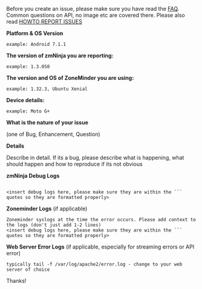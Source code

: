 Before you create an issue, please make sure you have read the [FAQ](https://github.com/pliablepixels/zmNinja/wiki/FAQ). Common questions on API, no image etc are covered there. Please also read [HOWTO REPORT ISSUES](https://github.com/pliablepixels/zmNinja/wiki/FAQ#046-how-to-report-errors)



**Platform & OS Version**

```
example: Android 7.1.1
```

**The version of zmNinja you are reporting:**

```
example: 1.3.050 
```

**The version and OS of ZoneMinder you are using:**

```
example: 1.32.3, Ubuntu Xenial 
```

**Device details:**

```
example: Moto G+
```

**What is the nature of your issue**

(one of Bug, Enhancement, Question)

**Details**

Describe in detail. If its a bug, please describe what is happening, what should happen and how to reproduce if its not obvious

**zmNinja Debug Logs** 
```

<insert debug logs here, please make sure they are within the ``` quotes so they are formatted properly>

```

**Zoneminder Logs** (if applicable)
```
Zoneminder syslogs at the time the error occurs. Please add context to the logs (don't just add 1-2 lines)
<insert debug logs here, please make sure they are within the ``` quotes so they are formatted properly>

```

**Web Server Error Logs** (if applicable, especially for streaming errors or API error)
```
typically tail -f /var/log/apache2/error.log - change to your web server of choice

```

Thanks!

